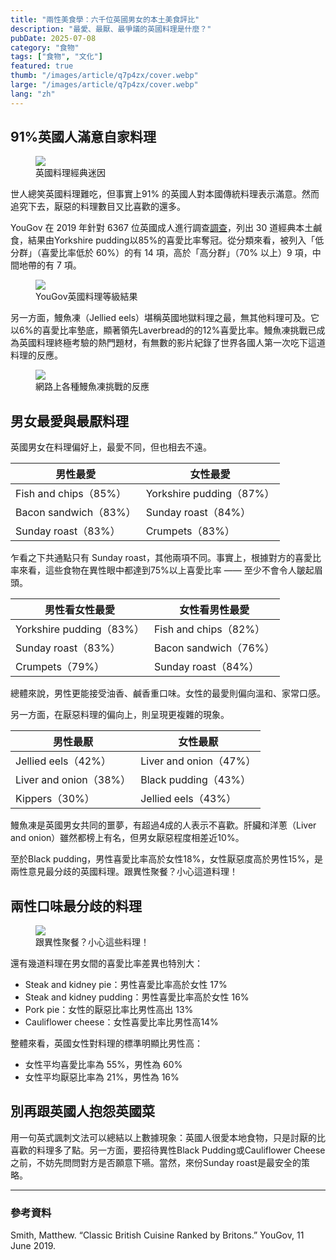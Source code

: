 ```yaml
---
title: "兩性美食學：六千位英國男女的本土美食評比"
description: "最愛、最厭、最爭議的英國料理是什麼？"
pubDate: 2025-07-08
category: "食物"
tags: ["食物", "文化"]
featured: true
thumb: "/images/article/q7p4zx/cover.webp"
large: "/images/article/q7p4zx/cover.webp"
lang: "zh"
--- 
```


## 91%英國人滿意自家料理

<div class="img-row">
  <figure>
    <img src="/images/article/q7p4zx/a1.webp" />
    <figcaption>英國料理經典迷因</figcaption>
  </figure>
</div>

世人總笑英國料理難吃，但事實上91% 的英國人對本國傳統料理表示滿意。然而追究下去，厭惡的料理數目又比喜歡的還多。

YouGov 在 2019 年針對 6367 位英國成人進行調查[調查](https://yougov.co.uk/consumer/articles/23758-classic-british-cuisine-ranked-britons)，列出 30 道經典本土鹹食，結果由Yorkshire pudding以85%的喜愛比率奪冠。從分類來看，被列入「低分群」（喜愛比率低於 60%）的有 14 項，高於「高分群」（70% 以上）9 項，中間地帶的有 7 項。

<div class="img-row">
  <figure>
    <img src="/images/article/q7p4zx/a2.webp" />
    <figcaption>YouGov英國料理等級結果</figcaption>
  </figure>
</div>

另一方面，鰻魚凍（Jellied eels）堪稱英國地獄料理之最，無其他料理可及。它以6%的喜愛比率墊底，顯著領先Laverbread的的12%喜愛比率。鰻魚凍挑戰已成為英國料理終極考驗的熱門題材，有無數的影片紀錄了世界各國人第一次吃下這道料理的反應。

<div class="img-row">
  <figure>
    <img src="/images/article/q7p4zx/a+1.webp" />
    <figcaption>網路上各種鰻魚凍挑戰的反應</figcaption>
  </figure>
</div>

## 男女最愛與最厭料理

英國男女在料理偏好上，最愛不同，但也相去不遠。

| 男性最愛              | 女性最愛                |
| --------------------| ----------------------- |
| Fish and chips（85%）| Yorkshire pudding（87%）|
| Bacon sandwich（83%）| Sunday roast（84%）     |
| Sunday roast（83%）  | Crumpets（83%）         |

乍看之下共通點只有 Sunday roast，其他兩項不同。事實上，根據對方的喜愛比率來看，這些食物在異性眼中都達到75%以上喜愛比率 —— 至少不會令人皺起眉頭。 

| 男性看女性最愛           | 女性看男性最愛          |
| -----------------------| ---------------------|
| Yorkshire pudding（83%）| Fish and chips（82%）|
| Sunday roast（83%）     | Bacon sandwich（76%）|
| Crumpets（79%）         | Sunday roast（84%）  |

總體來說，男性更能接受油香、鹹香重口味。女性的最愛則偏向溫和、家常口感。

另一方面，在厭惡料理的偏向上，則呈現更複雜的現象。

| 男性最厭               | 女性最厭               |
| ---------------------| ----------------------|
| Jellied eels（42%）   | Liver and onion（47%）|
| Liver and onion（38%）| Black pudding（43%）  |
| Kippers（30%）        | Jellied eels（43%）   |

鰻魚凍是英國男女共同的噩夢，有超過4成的人表示不喜歡。肝臟和洋蔥（Liver and onion）雖然都榜上有名，但男女厭惡程度相差近10%。

至於Black pudding，男性喜愛比率高於女性18%，女性厭惡度高於男性15%，是兩性意見最分歧的英國料理。跟異性聚餐？小心這道料理！

## 兩性口味最分歧的料理

<div class="img-row">
  <figure>
    <img src="/images/article/q7p4zx/a3.webp" />
    <figcaption>跟異性聚餐？小心這些料理！</figcaption>
  </figure>
</div>

還有幾道料理在男女間的喜愛比率差異也特別大：

- Steak and kidney pie：男性喜愛比率高於女性 17%
- Steak and kidney pudding：男性喜愛比率高於女性 16%
- Pork pie：女性的厭惡比率比男性高出 13%
- Cauliflower cheese：女性喜愛比率比男性高14%

整體來看，英國女性對料理的標準明顯比男性高：

- 女性平均喜愛比率為 55%，男性為 60%
- 女性平均厭惡比率為 21%，男性為 16%

## 別再跟英國人抱怨英國菜

用一句英式諷刺文法可以總結以上數據現象：英國人很愛本地食物，只是討厭的比喜歡的料理多了點。另一方面，要招待異性Black Pudding或Cauliflower Cheese之前，不妨先問問對方是否願意下嚥。當然，來份Sunday roast是最安全的策略。

- - -
### 參考資料

Smith, Matthew. “Classic British Cuisine Ranked by Britons.” YouGov, 11 June 2019.
